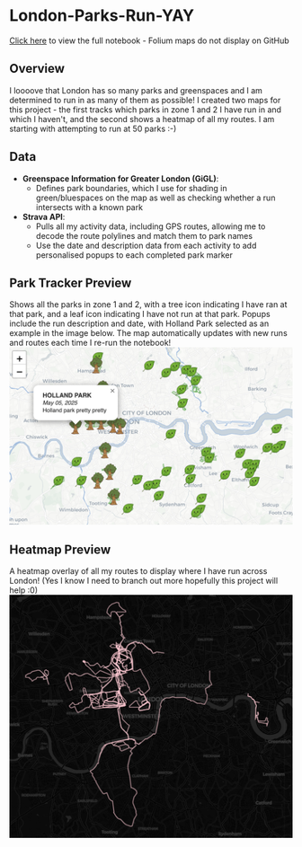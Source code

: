 # London-Parks-Run-YAY
[Click here](https://nbviewer.org/github/hmcooper1/London-Parks-Run-YAY/blob/main/london_parks_run_yay.ipynb?flush_cache=true) to view the full notebook - Folium maps do not display on GitHub

## Overview
I loooove that London has so many parks and greenspaces and I am determined to run in as many of them as possible! I created two maps for this project - the first tracks which parks in zone 1 and 2 I have run in and which I haven't, and the second shows a heatmap of all my routes. I am starting with attempting to run at 50 parks :-)

## Data
- **Greenspace Information for Greater London (GiGL)**:
  - Defines park boundaries, which I use for shading in green/bluespaces on the map as well as checking whether a run intersects with a known park
- **Strava API**:
  - Pulls all my activity data, including GPS routes, allowing me to decode the route polylines and match them to park names
  - Use the date and description data from each activity to add personalised popups to each completed park marker

## Park Tracker Preview
Shows all the parks in zone 1 and 2, with a tree icon indicating I have ran at that park, and a leaf icon indicating I have not run at that park. Popups include the run description and date, with Holland Park selected as an example in the image below. The map automatically updates with new runs and routes each time I re-run the notebook!
![Parks](map_previews/park_tracker_preview.png)

## Heatmap Preview
A heatmap overlay of all my routes to display where I have run across London! (Yes I know I need to branch out more hopefully this project will help :0)
![Heatmap](map_previews/heatmap_preview.png)
